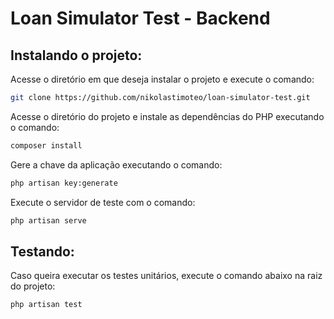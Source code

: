 # Loan Simulator Test - Backend

## Instalando o projeto:

Acesse o diretório em que deseja instalar o projeto e execute o comando:
``` bash
git clone https://github.com/nikolastimoteo/loan-simulator-test.git
```

Acesse o diretório do projeto e instale as dependências do PHP executando o comando:
``` bash
composer install
```

Gere a chave da aplicação executando o comando:
``` bash
php artisan key:generate
```

Execute o servidor de teste com o comando:
``` bash
php artisan serve
```

## Testando:

Caso queira executar os testes unitários, execute o comando abaixo na raiz do projeto:
``` bash
php artisan test
```
